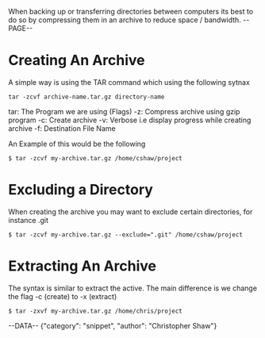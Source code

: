 When backing up or transferring directories between computers its best to do so by compressing them in an archive to reduce space / bandwidth.
--PAGE--
# Creating An Archive
A simple way is using the TAR command which using the following sytnax

    tar -zcvf archive-name.tar.gz directory-name

tar: The Program we are using
(Flags)
-z: Compress archive using gzip program
-c: Create archive
-v: Verbose i.e display progress while creating archive
-f: Destination File Name

An Example of this would be the following

    $ tar -zcvf my-archive.tar.gz /home/cshaw/project

# Excluding a Directory

When creating the archive you may want to exclude certain directories, for instance .git

    $ tar -zcvf my-archive.tar.gz --exclude=".git" /home/cshaw/project

# Extracting An Archive

The syntax is similar to extract the active. The main difference is we change the flag -c (create) to -x (extract)

    $ tar -zxvf my-archive.tar.gz /home/chris/project

--DATA--
{"category": "snippet", "author": "Christopher Shaw"}
